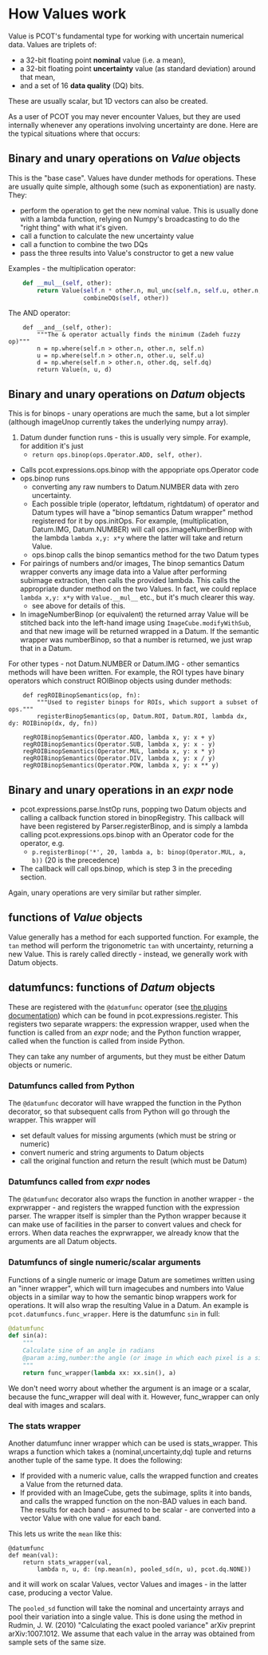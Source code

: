 # How Values work

Value is PCOT's fundamental type for working with uncertain numerical data.
Values are triplets of:

* a 32-bit floating point **nominal** value (i.e. a mean),
* a 32-bit floating point  **uncertainty** value (as standard deviation) around that mean,
* and a set of 16 **data quality** (DQ) bits.

These are usually scalar, but 1D vectors can also be created.

As a user of PCOT you may never encounter Values, but they are used internally
whenever any operations involving uncertainty are done. Here are the typical
situations where that occurs:

## Binary and unary operations on *Value* objects

This is the "base case".
Values have dunder methods for operations. These are usually quite simple, although some
(such as exponentiation) are nasty. They:

* perform the operation to get the new nominal value. This is usually done with a lambda function,
relying on Numpy's broadcasting to do the "right thing" with what it's given.
* call a function to calculate the new uncertainty value
* call a function to combine the two DQs
* pass the three results into Value's constructor to get a new value

Examples - the multiplication operator:
```python
    def __mul__(self, other):
        return Value(self.n * other.n, mul_unc(self.n, self.u, other.n, other.u),
                     combineDQs(self, other))
```
The AND operator:
```
    def __and__(self, other):
        """The & operator actually finds the minimum (Zadeh fuzzy op)"""
        n = np.where(self.n > other.n, other.n, self.n)
        u = np.where(self.n > other.n, other.u, self.u)
        d = np.where(self.n > other.n, other.dq, self.dq)
        return Value(n, u, d)
```


## Binary and unary operations on *Datum* objects

This is for binops - unary operations are much the same, but a lot simpler (although
imageUnop currently takes the underlying numpy array).

1. Datum dunder function runs - this is usually very simple. For example, for addition it's just
    * `return ops.binop(ops.Operator.ADD, self, other)`.
* Calls pcot.expressions.ops.binop with the appopriate ops.Operator code
* ops.binop runs
    * converting any raw numbers to Datum.NUMBER data with zero uncertainty.
    * Each possible triple (operator, leftdatum, rightdatum) of operator and Datum types
      will have a "binop semantics Datum wrapper" method registered for
      it by ops.initOps. For example, (multiplication, Datum.IMG, Datum.NUMBER) will
      call ops.imageNumberBinop with the lambda `lambda x,y: x*y` where the latter will take
      and return Value.
    * ops.binop calls the binop semantics method for the two Datum types
* For pairings of numbers and/or images, The binop semantics Datum wrapper converts any image data into a Value after performing
subimage extraction, then calls the provided lambda. This calls the appropriate
dunder method on the two Values. In fact, we could replace `lambda x,y: x*y` with
`Value.__mul__` etc., but it's much clearer this way.
    * see above for details of this.
* In imageNumberBinop (or equivalent) the returned array Value will be stitched back into the
left-hand image using `ImageCube.modifyWithSub`, and that new image will be returned wrapped
in a Datum. If the semantic wrapper was numberBinop, so that a number is
returned, we just wrap that in a Datum.

For other types - not Datum.NUMBER or Datum.IMG - other semantics methods will have been written. For example,
the ROI types have binary operators which construct ROIBinop objects using dunder methods:
```
    def regROIBinopSemantics(op, fn):
        """Used to register binops for ROIs, which support a subset of ops."""
        registerBinopSemantics(op, Datum.ROI, Datum.ROI, lambda dx, dy: ROIBinop(dx, dy, fn))

    regROIBinopSemantics(Operator.ADD, lambda x, y: x + y)
    regROIBinopSemantics(Operator.SUB, lambda x, y: x - y)
    regROIBinopSemantics(Operator.MUL, lambda x, y: x * y)
    regROIBinopSemantics(Operator.DIV, lambda x, y: x / y)
    regROIBinopSemantics(Operator.POW, lambda x, y: x ** y)
```


## Binary and unary operations in an *expr* node

* pcot.expressions.parse.InstOp runs, popping two Datum objects and calling a callback function
stored in binopRegistry.
This callback will have been registered by Parser.registerBinop, and is simply a lambda
calling pcot.expressions.ops.binop with an Operator code for the operator, e.g.
    * `p.registerBinop('*', 20, lambda a, b: binop(Operator.MUL, a, b))` (20 is the precedence)
* The callback will call ops.binop, which is step 3 in the preceding
section.

Again, unary operations are very similar but rather simpler.

## functions of *Value* objects

Value generally has a method for each supported function. For example, the `tan` method
will perform the trigonometric `tan` with uncertainty, returning a new Value. This is rarely
called directly - instead, we generally work with Datum objects.

## datumfuncs: functions of *Datum* objects

These are registered with the `@datumfunc` operator (see [the plugins documentation](plugins.md))
which can be found in pcot.expressions.register.
This registers two separate wrappers: the expression wrapper, used when the function is called
from an *expr* node; and the Python function wrapper, called when the function is called
from inside Python.

They can take any number of arguments, but they must be either Datum objects or numeric.

### Datumfuncs called from Python

The `@datumfunc` decorator will have wrapped the function in the Python decorator, so that
subsequent calls from Python will go through the wrapper. This wrapper will

* set default values for missing arguments (which must be string or numeric)
* convert numeric and string arguments to Datum objects
* call the original function and return the result (which must be Datum)

### Datumfuncs called from *expr* nodes

The `@datumfunc` decorator also wraps the function in another wrapper - the exprwrapper - and
registers the wrapped function with the expression parser. The wrapper itself is simpler than
the Python wrapper because it can make use of facilities in the parser to convert values and
check for errors. When data reaches the exprwrapper, we already know that the arguments are
all Datum objects.

### Datumfuncs of single numeric/scalar arguments

Functions of a single numeric or image Datum are sometimes written using an "inner wrapper", which will
turn imagecubes and numbers into Value objects in a similar way to how the semantic binop
wrappers work for operations. It will also wrap the resulting Value in a Datum.
An example is `pcot.datumfuncs.func_wrapper`. Here is the datumfunc `sin` in full:
```python
@datumfunc
def sin(a):
    """
    Calculate sine of an angle in radians
    @param a:img,number:the angle (or image in which each pixel is a single angle)
    """
    return func_wrapper(lambda xx: xx.sin(), a)
```
We don't need worry about whether the argument is an image or a scalar, because the func_wrapper
will deal with it. However, func_wrapper can only deal with images and scalars.

### The stats wrapper

Another datumfunc inner wrapper which can be used is stats_wrapper. This wraps a function
which takes a (nominal,uncertainty,dq) tuple and returns another tuple of the same type.
It does the following:

* If provided with a numeric value, calls the wrapped function and creates a Value from the
returned data.
* If provided with an ImageCube, gets the subimage, splits it into bands, and calls the
wrapped function on the non-BAD values in each band. The results for each band - assumed to be
scalar - are converted into a vector Value with one value for each band.

This lets us write the `mean` like this:
```
@datumfunc
def mean(val):
    return stats_wrapper(val,
        lambda n, u, d: (np.mean(n), pooled_sd(n, u), pcot.dq.NONE))
```
and it will work on scalar Values, vector Values and images - in the latter case, producing a vector
Value.

The `pooled_sd` function will take the nominal and uncertainty arrays and pool their variation into
a single value. This is done using the method in 
Rudmin, J. W. (2010) "Calculating the exact pooled variance" arXiv preprint arXiv:1007.1012. We assume
that each value in the array was obtained from sample sets of the same size.
